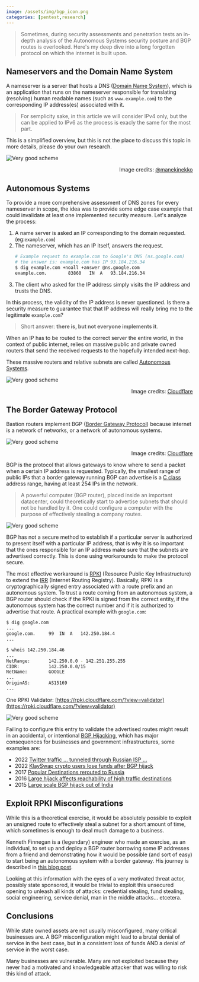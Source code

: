 ```yaml
---
image: /assets/img/bgp_icon.png
categories: [pentest,research]
---
```


> Sometimes, during security assessments and penetration tests an in-depth 
> analysis of the Autonomous Systems security posture and BGP routes is 
> overlooked. Here's my deep dive into a long forgotten protocol on which
> the internet is built upon.

## Nameservers and the Domain Name System

A nameserver is a server that hosts a DNS ([Domain Name System](https://www.cloudflare.com/learning/dns/what-is-dns/)), 
which is an application that runs on the nameserver responsible for translating
(resolving) human readable names (such as `www.example.com`) to the 
corresponding IP address(es) associated with it.

> For semplicity sake, in this article we will consider IPv4 only, but the can
> be applied to IPv6 as the process is exacly the same for the most part.

This is a simplified overview, but this is not the place to discuss this 
topic in more details, please do your own research.

![Very good scheme](/assets/img/bgp-subnet-takeover-schema-internet.png)

<p align="right">Image credits: <a href="https://twitter.com/manekinekko">@manekinekko</a></p>

## Autonomous Systems

To provide a more comprehensive assessment of DNS zones for every nameserver in
scope, the idea was to provide some edge case example that could invalidate at 
least one implemented security measure. Let's analyze the process:

1. A name server is asked an IP corresponding to the domain requested. (eg:`example.com`)
2. The nameserver, which has an IP itself, answers the request.
    ```bash
    # Example request to example.com to Google's DNS (ns.google.com)
    # the answer is: example.com has IP 93.184.216.34
    $ dig example.com +noall +answer @ns.google.com
    example.com.		83860	IN	A	93.184.216.34
    ```
3. The client who asked for the IP address simply visits the IP address and trusts the DNS.

In this process, the validity of the IP address is never questioned. Is there a
security measure to guarantee that that IP address will really bring me to the
legitimate `example.com`? 

> Short answer: **there is, but not everyone implements it**.

When an IP has to be routed to the correct server the entire world, in the
context of public internet, relies on massive public and private owned routers
that send the received requests to the hopefully intended next-hop. 

These massive routers and relative subnets are called 
[Autonomous Systems](https://www.cloudflare.com/learning/network-layer/what-is-an-autonomous-system/).

![Very good scheme](/assets/img/bgp-subnet-takeover-asn.png)

<p align="right">Image credits: <a href="https://www.cloudflare.com/learning/network-layer/what-is-an-autonomous-system/">Cloudflare</a></p>

## The Border Gateway Protocol

Bastion routers implement BGP ([Border Gateway Protocol](https://www.cloudflare.com/learning/security/glossary/what-is-bgp/))
because internet is a network of networks, or a network of autonomous systems.

![Very good scheme](/assets/img/bgp-subnet-takeover-net-of-nets.png)

<p align="right">Image credits: <a href="https://www.cloudflare.com/learning/security/glossary/what-is-bgp/">Cloudflare</a></p>

BGP is the protocol that allows gateways to know where to send a packet when
a certain IP address is requested. Typically, the smallest range of public IPs
that a border gateway running BGP can advertise is a 
[C class](https://www.meridianoutpost.com/resources/articles/IP-classes.php)
address range, having at least 254 IPs in the network.

> A powerful computer (BGP router), placed inside an important datacenter,
> could theoretically start to advertise subnets that should not be handled by
> it. One could configure a computer with the purpose of effectively stealing
> a company routes.

![Very good scheme](/assets/img/bgp-subnet-takeover-hijacking.png)

BGP has not a secure method to establish if a particular server is authorized
to present itself with a particular IP address, that is why it is so important
that the ones responsible for an IP address make sure that the subnets are
advertised correctly. This is done using workarounds to make the protocol secure.

The most effective workaround is [RPKI](https://en.wikipedia.org/wiki/Resource_Public_Key_Infrastructure)
(Resource Public Key Infrastructure) to extend the [IRR](https://www.irr.net/)
(Internet Routing Registry). Basically, RPKI is a cryptographically signed
entry associated with a route prefix and an autonomous system. To trust a route
coming from an autonomous system, a BGP router should check if the RPKI is
signed from the correct entity, if the autonomous system has the correct
number and if it is authorized to advertise that route. A practical example
with `google.com`:

```bash
$ dig google.com              
...
google.com.		99	IN	A	142.250.184.4
...

$ whois 142.250.184.46                                                                                               
...
NetRange:       142.250.0.0 - 142.251.255.255
CIDR:           142.250.0.0/15
NetName:        GOOGLE
...
OriginAS:       AS15169
...
```

One RPKI Validator: [https://rpki.cloudflare.com/?view=validator](https://rpki.cloudflare.com/?view=validator)

![Very good scheme](/assets/img/bgp-subnet-takeover-rpki.png)

Failing to configure this entry to validate the advertised routes might result
in an accidental, or intentional 
[BGP Hijacking](https://www.cloudflare.com/learning/security/glossary/bgp-hijacking/),
which has major consequences for businesses and government infrastructures,
some examples are:

* 2022 [Twitter traffic ... tunneled through Russian ISP ...](https://arstechnica.com/information-technology/2022/03/absence-of-malice-russian-isps-hijacking-of-twitter-ips-appears-to-be-a-goof/)
* 2022 [KlaySwap crypto users lose funds after BGP hijack](https://therecord.media/klayswap-crypto-users-lose-funds-after-bgp-hijack/)
* 2017 [Popular Destinations rerouted to Russia](https://www.bgpmon.net/popular-destinations-rerouted-to-russia/)
* 2016 [Large hijack affects reachability of high traffic destinations](https://www.bgpmon.net/large-hijack-affects-reachability-of-high-traffic-destinations/)
* 2015 [Large scale BGP hijack out of India](https://www.bgpmon.net/large-scale-bgp-hijack-out-of-india/)

## Exploit RPKI Misconfigurations
While this is a theoretical exercise, it would be absolutely possible to
exploit an unsigned route to effectively steal a subnet for a short amount
of time, which sometimes is enough to deal much damage to a business.

Kenneth Finnegan is a (legendary) engineer who made an exercise, as an
individual, to set up and deploy a BGP router borrowing some IP addresses from
a friend and demonstrating how it would be possible (and sort of easy) to start
being an autonomous system with a border gateway. His journey is described in 
[this blog post](https://blog.thelifeofkenneth.com/2017/11/creating-autonomous-system-for-fun-and.html).

Looking at this information with the eyes of a very motivated threat actor,
possibly state sponsored, it would be trivial to exploit this unsecured opening
to unleash all kinds of attacks: credential stealing, fund stealing, social
engineering, service denial, man in the middle attacks... etcetera. 

## Conclusions
While state owned assets are not usually misconfigured, many critical
businesses are. A BGP misconfiguration might lead to a brutal denial of service
in the best case, but in a consistent loss of funds AND a denial of service in
the worst case.   

Many businesses are vulnerable. Many are not exploited because they never had a
motivated and knowledgeable attacker that was willing to risk this kind of attack.
